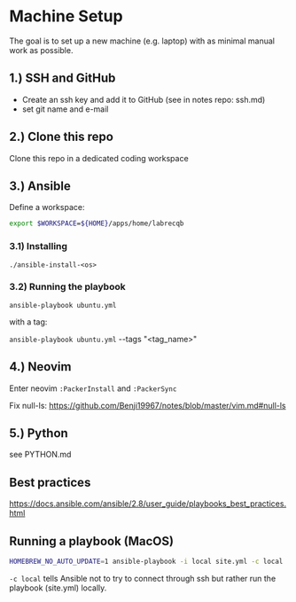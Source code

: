 # Machine Setup

The goal is to set up a new machine (e.g. laptop) with as minimal manual work as possible.

## 1.) SSH and GitHub

- Create an ssh key and add it to GitHub (see in notes repo: ssh.md)
- set git name and e-mail

## 2.) Clone this repo

Clone this repo in a dedicated coding workspace

## 3.) Ansible

Define a workspace:

```bash
export $WORKSPACE=${HOME}/apps/home/labrecqb
```

### 3.1) Installing

`./ansible-install-<os>`

### 3.2) Running the playbook

`ansible-playbook ubuntu.yml`

with a tag:

`ansible-playbook ubuntu.yml` --tags "<tag_name>"

## 4.) Neovim

Enter neovim
`:PackerInstall` and `:PackerSync`

Fix null-ls: https://github.com/Benji19967/notes/blob/master/vim.md#null-ls

## 5.) Python

see PYTHON.md

## Best practices

https://docs.ansible.com/ansible/2.8/user_guide/playbooks_best_practices.html

## Running a playbook (MacOS)

```bash
HOMEBREW_NO_AUTO_UPDATE=1 ansible-playbook -i local site.yml -c local
```

`-c local` tells Ansible not to try to connect through ssh but rather run the playbook 
(site.yml) locally.
